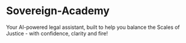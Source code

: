 # Sovereign-Academy
Your AI-powered legal assistant, built to help you balance the Scales of Justice - with confidence, clarity and fire!
